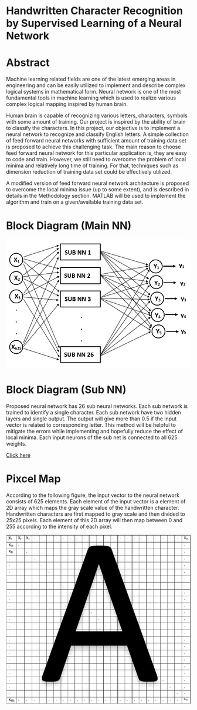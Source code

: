 Handwritten Character Recognition by Supervised Learning of a Neural Network
==========

# Abstract
Machine learning related fields are one of the latest emerging areas in engineering and can be easily utilized to implement and describe complex logical systems in mathematical form. Neural network is one of the most fundamental tools in machine learning which is used to realize various complex logical mapping inspired by human brain.
    
Human brain is capable of recognizing various letters, characters, symbols with some amount of training. Our project is inspired by the ability of brain to classify the characters. In this project, our objective is to implement a neural network to recognize and classify English letters. A simple collection of feed forward neural networks with sufficient amount of training data set is proposed to achieve this challenging task. The main reason to choose feed forward neural network for this particular application is, they are easy to code and train. However, we still need to overcome the problem of local minima and relatively long time of training. For that, techniques such as dimension reduction of training data set could be effectively utilized.
    
A modified version of feed forward neural network architecture is proposed to overcome the local minima issue (up to some extent), and is described in details in the Methodology section. MATLAB will be used to implement the algorithm and train on a given/available training data set.

# Block Diagram (Main NN)
![Diagram](assets/block_diagram_main.png) 


# Block Diagram (Sub NN)
Proposed neural network has 26 sub neural networks. Each sub network is trained to identify a single character. Each sub network have two hidden layers and single output. The output will give more than 0.5 if the input vector is related to corresponding letter. This method will be helpful to mitigate the errors while implementing and hopefully reduce the effect of local minima. Each input neurons of the sub net is connected to all 625 weights.

[Click here](assets/block_diagram_subnn.png)

# Pixcel Map
According to the following figure, the input vector to the neural network consists of 625 elements. Each element of the input vector is a element of 2D array which maps the gray scale value of the handwritten character. Handwritten characters are first mapped to  gray scale and then divided to 25x25 pixels. Each element of this 2D array will then map between 0 and 255 according to the intensity of each pixel.

![Diagram](assets/pixel_map.png)

